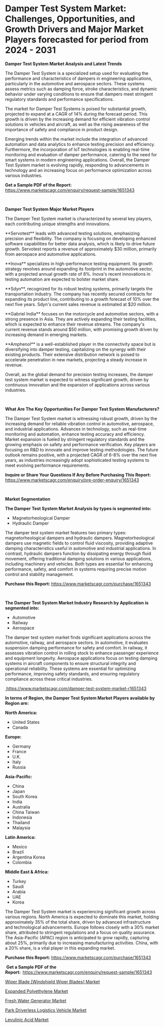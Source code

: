 <p><h1>Damper Test System Market: Challenges, Opportunities, and Growth Drivers and Major Market Players forecasted for period from 2024 - 2031</h1></p><p><strong>Damper Test System Market Analysis and Latest Trends</strong></p>
<p><p>The Damper Test System is a specialized setup used for evaluating the performance and characteristics of dampers in engineering applications, particularly in the automotive and aerospace sectors. These systems assess metrics such as damping force, stroke characteristics, and dynamic behavior under varying conditions to ensure that dampers meet stringent regulatory standards and performance specifications.</p><p>The market for Damper Test Systems is poised for substantial growth, projected to expand at a CAGR of 14% during the forecast period. This growth is driven by the increasing demand for efficient vibration control solutions in vehicles and aircraft, as well as the rising awareness of the importance of safety and compliance in product design. </p><p>Emerging trends within the market include the integration of advanced automation and data analytics to enhance testing precision and efficiency. Furthermore, the incorporation of IoT technologies is enabling real-time monitoring and evaluation of damper performance, catering to the need for smart systems in modern engineering applications. Overall, the Damper Test System market is evolving rapidly, responding to advancements in technology and an increasing focus on performance optimization across various industries.</p></p>
<p><strong>Get a Sample PDF of the Report:&nbsp;</strong> <a href="https://www.marketscagr.com/enquiry/request-sample/1651343?utm_campaign=1286&utm_medium=2&utm_source=Github&utm_content=ia&utm_term=03102024&utm_id=damper-test-system">https://www.marketscagr.com/enquiry/request-sample/1651343</a></p>
<p>&nbsp;</p>
<p><strong>Damper Test System Major Market Players</strong></p>
<p><p>The Damper Test System market is characterized by several key players, each contributing unique strengths and innovations. </p><p>**Servotest** leads with advanced testing solutions, emphasizing precision and flexibility. The company is focusing on developing enhanced software capabilities for better data analysis, which is likely to drive future growth. Servotest reports a revenue of approximately $30 million, primarily from aerospace and automotive applications.</p><p>**Inova** specializes in high-performance testing equipment. Its growth strategy revolves around expanding its footprint in the automotive sector, with a projected annual growth rate of 8%. Inova's recent innovations in testing automation are expected to bolster market share.</p><p>**Sdyn**, recognized for its robust testing systems, primarily targets the transportation industry. The company has recently secured contracts for expanding its product line, contributing to a growth forecast of 10% over the next five years. Sdyn's current sales revenue is estimated at $20 million.</p><p>**Gabriel India** focuses on the motorcycle and automotive sectors, with a strong presence in Asia. They are actively expanding their testing facilities, which is expected to enhance their revenue streams. The company's current revenue stands around $50 million, with promising growth driven by increasing demand in emerging markets.</p><p>**Amphenol** is a well-established player in the connectivity space but is diversifying into damper testing, capitalizing on the synergy with their existing products. Their extensive distribution network is poised to accelerate penetration in new markets, projecting a steady increase in revenue.</p><p>Overall, as the global demand for precision testing increases, the damper test system market is expected to witness significant growth, driven by continuous innovation and the expansion of applications across various industries.</p></p>
<p>&nbsp;</p>
<p><strong>What Are The Key Opportunities For Damper Test System Manufacturers?</strong></p>
<p><p>The Damper Test System market is witnessing robust growth, driven by the increasing demand for reliable vibration control in automotive, aerospace, and industrial applications. Advances in technology, such as real-time monitoring and automation, enhance testing accuracy and efficiency. Market expansion is fueled by stringent regulatory standards and the growing emphasis on safety and performance verification. Key players are focusing on R&D to innovate and improve testing methodologies. The future outlook remains positive, with a projected CAGR of 6-8% over the next five years, as industries increasingly adopt sophisticated testing systems to meet evolving performance requirements.</p></p>
<p><strong>Inquire or Share Your Questions If Any Before Purchasing This Report:</strong> <a href="https://www.marketscagr.com/enquiry/pre-order-enquiry/1651343?utm_campaign=1286&utm_medium=2&utm_source=Github&utm_content=ia&utm_term=03102024&utm_id=damper-test-system">https://www.marketscagr.com/enquiry/pre-order-enquiry/1651343</a></p>
<p>&nbsp;</p>
<p><strong>Market Segmentation</strong></p>
<p><strong>The Damper Test System Market Analysis by types is segmented into:</strong></p>
<p><ul><li>Magnetorheological Damper</li><li>Hydraulic Damper</li></ul></p>
<p><p>The damper test system market features two primary types: magnetorheological dampers and hydraulic dampers. Magnetorheological dampers use magnetic fields to control fluid viscosity, providing adaptive damping characteristics useful in automotive and industrial applications. In contrast, hydraulic dampers function by dissipating energy through fluid movement, offering traditional damping solutions in various applications, including machinery and vehicles. Both types are essential for enhancing performance, safety, and comfort in systems requiring precise motion control and stability management.</p></p>
<p><strong>Purchase this Report:&nbsp;</strong><a href="https://www.marketscagr.com/purchase/1651343?utm_campaign=1286&utm_medium=2&utm_source=Github&utm_content=ia&utm_term=03102024&utm_id=damper-test-system">https://www.marketscagr.com/purchase/1651343</a></p>
<p>&nbsp;</p>
<p><strong>The Damper Test System Market Industry Research by Application is segmented into:</strong></p>
<p><ul><li>Automotive</li><li>Railway</li><li>Aerospace</li></ul></p>
<p><p>The damper test system market finds significant applications across the automotive, railway, and aerospace sectors. In automotive, it evaluates suspension damping performance for safety and comfort. In railway, it assesses vibration control in rolling stock to enhance passenger experience and equipment longevity. Aerospace applications focus on testing damping systems in aircraft components to ensure structural integrity and operational reliability. These systems are essential for optimizing performance, improving safety standards, and ensuring regulatory compliance across these critical industries. </p></p>
<p><a href="https://www.marketscagr.com/damper-test-system-market-r1651343?utm_campaign=1286&utm_medium=2&utm_source=Github&utm_content=ia&utm_term=03102024&utm_id=damper-test-system">&nbsp;https://www.marketscagr.com/damper-test-system-market-r1651343</a></p>
<p><strong>In terms of Region, the Damper Test System Market Players available by Region are:</strong></p>
<p>
    <p> <strong> North America: </strong>
        <ul>
            <li>United States</li>
            <li>Canada</li>
        </ul>
        </p> 
    <p> <strong> Europe: </strong>
        <ul>
            <li>Germany</li>
            <li>France</li>
            <li>U.K.</li>
            <li>Italy</li>
            <li>Russia</li>
        </ul>
        </p> 
    <p> <strong> Asia-Pacific: </strong>
        <ul>
            <li>China</li>
            <li>Japan</li>
            <li>South Korea</li>
            <li>India</li>
            <li>Australia</li>
            <li>China Taiwan</li>
            <li>Indonesia</li>
            <li>Thailand</li>
            <li>Malaysia</li>
        </ul>
        </p> 
    <p> <strong> Latin America: </strong>
        <ul>
            <li>Mexico</li>
            <li>Brazil</li>
            <li>Argentina Korea</li>
            <li>Colombia</li>
        </ul>
        </p> 
    <p> <strong> Middle East & Africa: </strong>
        <ul>
            <li>Turkey</li>
            <li>Saudi</li>
            <li>Arabia</li>
            <li>UAE</li>
            <li>Korea</li>
        </ul>
    </p>
    </p>
<p><p>The Damper Test System market is experiencing significant growth across various regions. North America is expected to dominate this market, holding approximately 35% of the total share, driven by advanced infrastructure and technological advancements. Europe follows closely with a 30% market share, attributed to stringent regulations and a focus on quality assurance. The Asia-Pacific (APAC) region is anticipated to grow rapidly, capturing about 25%, primarily due to increasing manufacturing activities. China, with a 20% share, is a vital player in this expanding market.</p></p>
<p><strong>Purchase this Report: </strong><a href="https://www.marketscagr.com/purchase/1651343?utm_campaign=1286&utm_medium=2&utm_source=Github&utm_content=ia&utm_term=03102024&utm_id=damper-test-system">https://www.marketscagr.com/purchase/1651343</a></p>
<p>&nbsp;<strong>Get a Sample PDF of the Report:&nbsp;&nbsp;</strong><a href="https://www.marketscagr.com/enquiry/request-sample/1651343?utm_campaign=1286&utm_medium=2&utm_source=Github&utm_content=ia&utm_term=03102024&utm_id=damper-test-system">https://www.marketscagr.com/enquiry/request-sample/1651343</a></p>
<p><strong></strong></p>
<p><p><a href="https://issuu.com/reportprime-2/docs/wiper-blade-windshield-wiper-blades_0d05670abeba27?utm_campaign=1286&utm_medium=2&utm_source=Github&utm_content=ia&utm_term=03102024&utm_id=damper-test-system">Wiper Blade [Windshield Wiper Blades] Market</a></p><p><a href="https://www.linkedin.com/pulse/mapping-expanded-polyethylene-market-trends-challenges-breakthroughs-dzfke?trackingId=tsOLneJ1SeeI3%2FKw7UNJHg%3D%3D&utm_campaign=1286&utm_medium=2&utm_source=Github&utm_content=ia&utm_term=03102024&utm_id=damper-test-system">Expanded Polyethylene Market</a></p><p><a href="https://www.linkedin.com/pulse/fresh-water-generator-market-trends-detailed-study-its-segmentation-uweyc?trackingId=BlSrwGRIShKUBhpIAVmuMA%3D%3D&utm_campaign=1286&utm_medium=2&utm_source=Github&utm_content=ia&utm_term=03102024&utm_id=damper-test-system">Fresh Water Generator Market</a></p><p><a href="https://issuu.com/reportprime-2/docs/park-driverless-logistics-vehicle-m_84f6c6e0592bbd?utm_campaign=1286&utm_medium=2&utm_source=Github&utm_content=ia&utm_term=03102024&utm_id=damper-test-system">Park Driverless Logistics Vehicle Market</a></p><p><a href="https://www.linkedin.com/pulse/levulinic-acid-market-revolution-2024-2031-trends-shaping-vlsnf?trackingId=t8bqphJvQzGzmbheQ9HDAg%3D%3D&utm_campaign=1286&utm_medium=2&utm_source=Github&utm_content=ia&utm_term=03102024&utm_id=damper-test-system">Levulinic Acid Market</a></p></p>